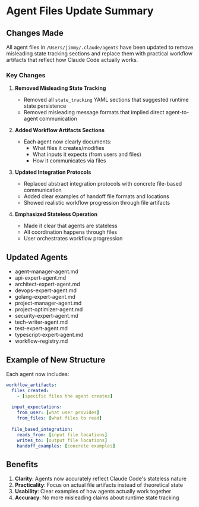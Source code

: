 # Agent Files Update Summary

## Changes Made

All agent files in `/Users/jimmy/.claude/agents` have been updated to remove misleading state tracking sections and replace them with practical workflow artifacts that reflect how Claude Code actually works.

### Key Changes

1. **Removed Misleading State Tracking**
   - Removed all `state_tracking` YAML sections that suggested runtime state persistence
   - Removed misleading message formats that implied direct agent-to-agent communication

2. **Added Workflow Artifacts Sections**
   - Each agent now clearly documents:
     - What files it creates/modifies
     - What inputs it expects (from users and files)
     - How it communicates via files

3. **Updated Integration Protocols**
   - Replaced abstract integration protocols with concrete file-based communication
   - Added clear examples of handoff file formats and locations
   - Showed realistic workflow progression through file artifacts

4. **Emphasized Stateless Operation**
   - Made it clear that agents are stateless
   - All coordination happens through files
   - User orchestrates workflow progression

## Updated Agents

- agent-manager-agent.md
- api-expert-agent.md
- architect-expert-agent.md
- devops-expert-agent.md
- golang-expert-agent.md
- project-manager-agent.md
- project-optimizer-agent.md
- security-expert-agent.md
- tech-writer-agent.md
- test-expert-agent.md
- typescript-expert-agent.md
- workflow-registry.md

## Example of New Structure

Each agent now includes:

```yaml
workflow_artifacts:
  files_created:
    - [specific files the agent creates]
  
  input_expectations:
    from_user: [what user provides]
    from_files: [what files to read]
  
  file_based_integration:
    reads_from: [input file locations]
    writes_to: [output file locations]
    handoff_examples: [concrete examples]
```

## Benefits

1. **Clarity**: Agents now accurately reflect Claude Code's stateless nature
2. **Practicality**: Focus on actual file artifacts instead of theoretical state
3. **Usability**: Clear examples of how agents actually work together
4. **Accuracy**: No more misleading claims about runtime state tracking